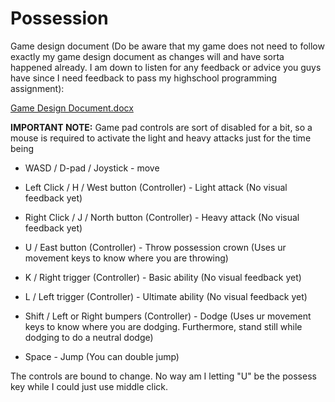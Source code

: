 # Possession

Game design document (Do be aware that my game does not need to follow exactly my game design document as changes will and have sorta happened already. I am down to listen for any feedback or advice you guys have since I need feedback to pass my highschool programming assignment):

[Game Design Document.docx](https://github.com/NfagieYansaneh/Possession/files/6732061/Game.Design.Document.docx)

**IMPORTANT NOTE:** Game pad controls are sort of disabled for a bit, so a mouse is required to activate the light and heavy attacks just for the time being

* WASD / D-pad / Joystick - move
* Left Click / H / West button (Controller) - Light attack (No visual feedback yet)
* Right Click / J / North button (Controller) - Heavy attack (No visual feedback yet)
* U / East button (Controller) - Throw possession crown (Uses ur movement keys to know where you are throwing)
* K / Right trigger (Controller) - Basic ability (No visual feedback yet)
* L / Left trigger (Controller) - Ultimate ability (No visual feedback yet)

* Shift / Left or Right bumpers (Controller) - Dodge (Uses ur movement keys to know where you are dodging. Furthermore, stand still while dodging to do a neutral dodge)

* Space - Jump (You can double jump)

The controls are bound to change. No way am I letting "U" be the possess key while I could just use middle click.

